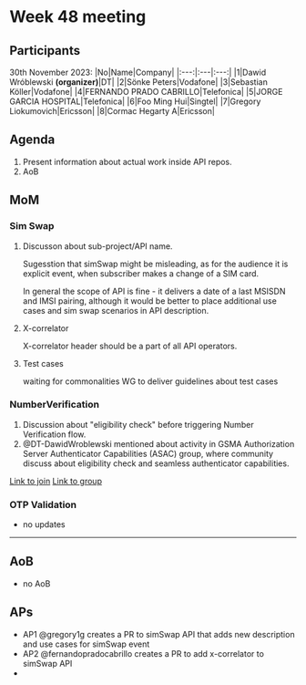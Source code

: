 # Week 48 meeting

## Participants

30th November 2023:
|No|Name|Company|
|:---:|:---|:---:|
|1|Dawid Wróblewski **(organizer)**|DT|
|2|Sönke Peters|Vodafone|
|3|Sebastian Köller|Vodafone|
|4|FERNANDO PRADO CABRILLO|Telefonica|
|5|JORGE GARCIA HOSPITAL|Telefonica|
|6|Foo Ming Hui|Singtel|
|7|Gregory Liokumovich|Ericsson|
|8|Cormac Hegarty A|Ericsson|

## Agenda

1. Present information about actual work inside API repos.
2. AoB

## MoM

### Sim Swap

1. Discusson about sub-project/API name.
   
   Sugesstion that simSwap might be misleading, as for the audience it is explicit event, when subscriber makes a change of a SIM card.

   In general the scope of API is fine - it delivers a date of a last MSISDN and IMSI pairing, although it would be better to place additional use cases and sim swap scenarios in API description.

2. X-correlator
   
   X-correlator header should be a part of all API operators.

3. Test cases
   
   waiting for commonalities WG to deliver guidelines about test cases

### NumberVerification

1. Discussion about "eligibility check" before triggering Number Verification flow.
2. @DT-DawidWroblewski mentioned about activity in GSMA Authorization Server Authenticator Capabilities (ASAC) group, where community discuss about eligibility check and seamless authenticator capabilities.

[Link to join](https://myaccess.microsoft.com/%40MemberGateway.onmicrosoft.com#/access-packages/6658a7c4-7b25-4731-a3bc-b9bd7af7d2b1)
[Link to group](https://membergateway.sharepoint.com/sites/wg-ISAG-ASACG)

### OTP Validation
- no updates
  
-----

## AoB

- no AoB

## APs
* AP1 @gregory1g creates a PR to simSwap API that adds new description and use cases for simSwap event
* AP2 @fernandopradocabrillo creates a PR to add x-correlator to simSwap API
* 